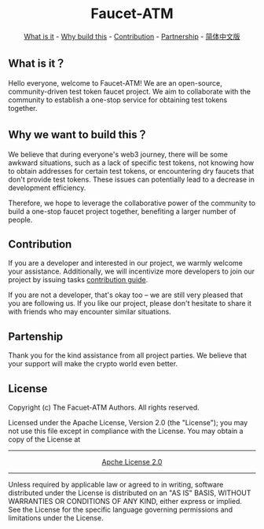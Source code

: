 <div align="center">

# Faucet-ATM


[What is it](#what-is-it) -
[Why build this](#why-you-want-to-build-this) -
[Contribution](#contributing) -
[Partnership](#partenshippar) - 
[简体中文版](Readme.zh-CN.md)
</div>

## What is it？
Hello everyone, welcome to Faucet-ATM! We are an open-source, community-driven test token faucet project. We aim to collaborate with the community to establish a one-stop service for obtaining test tokens together.
## Why we want to build this？
We believe that during everyone's web3 journey, there will be some awkward situations, such as a lack of specific test tokens, not knowing how to obtain addresses for certain test tokens, or encountering dry faucets that don't provide test tokens. These issues can potentially lead to a decrease in development efficiency.   

Therefore, we hope to leverage the collaborative power of the community to build a one-stop faucet project together, benefiting a larger number of people.

## Contribution
If you are a developer and interested in our project, we warmly welcome your assistance. Additionally, we will incentivize more developers to join our project by issuing tasks [contribution guide](CONTRIBUTION.md).  

If you are not a developer, that's okay too – we are still very pleased that you are following us. If you like our project, please don't hesitate to share it with friends who may encounter similar situations.

## Partenship
Thank you for the kind assistance from all project parties. We believe that your support will make the crypto world even better.

## License
Copyright (c) The Facuet-ATM Authors. All rights reserved.

Licensed under the Apache License, Version 2.0 (the "License"); you may not use this file except in compliance with the License. You may obtain a copy of the License at 
<div align='center'>
    <hr>
    <a href='https://www.apache.org/licenses/LICENSE-2.0'>Apche License 2.0</a>
    <hr>
</div>  
Unless required by applicable law or agreed to in writing, software
distributed under the License is distributed on an "AS IS" BASIS,
WITHOUT WARRANTIES OR CONDITIONS OF ANY KIND, either express or implied.
See the License for the specific language governing permissions and
limitations under the License.
